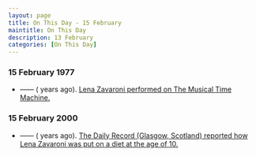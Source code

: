 ```yaml
---
layout: page
title: On This Day - 15 February
maintitle: On This Day
description: 13 February 
categories: [On This Day]
---
```


### 15 February 1977
* —— (<span id="age1"></span> years ago). [Lena Zavaroni performed on The Musical Time Machine.](/bbc%20one/1977/02/15/the-musical-time-machine.html)

### 15 February 2000
* —— (<span id="age2"></span> years ago). [The Daily Record (Glasgow, Scotland) reported how Lena Zavaroni was put on a diet at the age of 10.](http://bit.ly/DailyRecord-LZ-2000-02-15)

<!-- Script for calculating number of years ago -->
<script>
var dob = '19770215';
var year = Number(dob.substr(0, 4));
var month = Number(dob.substr(4, 2)) - 1;
var day = Number(dob.substr(6, 2));
var today = new Date();
var age1 = today.getFullYear() - year;
if (today.getMonth() < month || (today.getMonth() == month && today.getDate() < day)) {
  age1--;
}
document.getElementById("age1").innerHTML=age1;

var dob = '20000215';
var year = Number(dob.substr(0, 4));
var month = Number(dob.substr(4, 2)) - 1;
var day = Number(dob.substr(6, 2));
var today = new Date();
var age2 = today.getFullYear() - year;
if (today.getMonth() < month || (today.getMonth() == month && today.getDate() < day)) {
  age2--;
}
document.getElementById("age2").innerHTML=age2;
</script>

